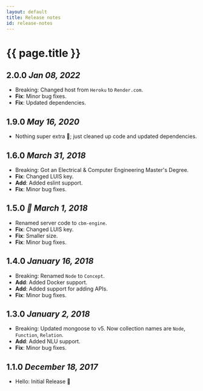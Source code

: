```yaml
---
layout: default
title: Release notes
id: release-notes
---
```


# {{ page.title }}

## 2.0.0 *Jan 08, 2022*

- <span class="tag">Breaking</span>: Changed host from `Heroku` to `Render.com`.
- __Fix__: Minor bug fixes.
- __Fix__: Updated dependencies.

## 1.9.0 *May 16, 2020*

- Nothing super extra 🤷; just cleaned up code and updated dependencies.

## 1.6.0 *March 31, 2018*

- <span class="tag">Breaking</span>: <span class="tag red">Got an Electrical & Computer Engineering Master's Degree.</span>
- __Fix__: Changed LUIS key.
- __Add__: Added eslint support.
- __Fix__: Minor bug fixes.

## 1.5.0 *🌱 March 1, 2018*

- Renamed server code to `cbm-engine`.
- __Fix__: Changed LUIS key.
- __Fix__: Smaller size.
- __Fix__: Minor bug fixes.

## 1.4.0 *January 16, 2018*

- <span class="tag">Breaking</span>: Renamed `Node` to `Concept`.
- __Add__: Added Docker support.
- __Add__: Added support for adding APIs.
- __Fix__: Minor bug fixes.

## 1.3.0 *January 2, 2018*

- <span class="tag">Breaking</span>: Updated mongoose to v5. Now collection names are `Node`, `Function`, `Relation`.
- __Add__: Added NLU support.
- __Fix__: Minor bug fixes.

## 1.1.0 *December 18, 2017*

- <span class="tag">Hello</span>: Initial Release 🚀

<br>
<br>
<br>
